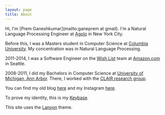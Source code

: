 ```yaml
---
layout: page
title: About
---
```


Hi, I'm [Prem Ganeshkumar](mailto:ganeprem at gmail). I'm a Natural Language Processing Engineer at [Agolo](http://agolo.com/) in New York City.

Before this, I was a Masters student in Computer Science at [Columbia University](http://www.columbia.edu/). My concentration was in Natural Language Processing.

2011-2014, I was a Software Engineer on the [Wish List](http://amazon.com/wishlist) team at [Amazon.com](http://www.amazon.com/) in Seattle.

2008-2011, I did my Bachelors in Computer Science at [University of Michigan, Ann Arbor](http://umich.edu/). There, I worked with the [CLAIR research group](http://clairlib.org/).

You can find my old blog [here](http://premgane.wordpress.com) and my Instagram [here](http://instagram.com/premtagram).

To prove my identity, this is my [Keybase](https://keybase.io/pgkr).

This site uses the [Lanyon](https://github.com/poole/lanyon#readme) theme.